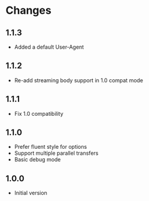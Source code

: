 # Changes

## 1.1.3

- Added a default User-Agent

## 1.1.2

- Re-add streaming body support in 1.0 compat mode

## 1.1.1

- Fix 1.0 compatibility

## 1.1.0

- Prefer fluent style for options
- Support multiple parallel transfers
- Basic debug mode

## 1.0.0

- Initial version
